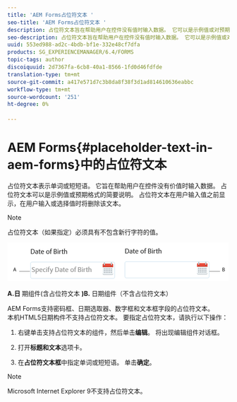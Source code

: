 ```yaml
---
title: 'AEM Forms占位符文本 '
seo-title: 'AEM Forms占位符文本 '
description: 占位符文本旨在帮助用户在控件没有值时输入数据。 它可以是示例值或对预期格式的简要说明。
seo-description: 占位符文本旨在帮助用户在控件没有值时输入数据。 它可以是示例值或对预期格式的简要说明。
uuid: 553ed988-ad2c-4bdb-bf1e-332e48cf7dfa
products: SG_EXPERIENCEMANAGER/6.4/FORMS
topic-tags: author
discoiquuid: 2d7367fa-6cb8-40a1-8566-1fd0d46fdfde
translation-type: tm+mt
source-git-commit: a417e571d7c3b8da8f38f3d1ad814610636eabbc
workflow-type: tm+mt
source-wordcount: '251'
ht-degree: 0%

---
```



# AEM Forms{#placeholder-text-in-aem-forms}中的占位符文本

占位符文本表示单词或短短语。 它旨在帮助用户在控件没有价值时输入数据。 占位符文本可以是示例值或预期格式的简要说明。 占位符文本在用户输入值之前显示，在用户输入或选择值时将删除该文本。

>[!NOTE]
>
>占位符文本（如果指定）必须具有不包含新行字符的值。

![包含和不包含占位符文本的日期组件](assets/dat-picker-place-holder-text.png)

**A.日** 期组件(含占位符文本 **)B.** 日期组件（不含占位符文本）

AEM Forms支持密码框、日期选取器、数字框和文本框字段的占位符文本。\
本机HTML5日期构件不支持占位符文本。 要指定占位符文本，请执行以下操作：

1. 右键单击支持占位符文本的组件，然后单击&#x200B;**编辑**。 将出现编辑组件对话框。

1. 打开&#x200B;**标题和文本**&#x200B;选项卡。
1. 在&#x200B;**占位符文本框**&#x200B;中指定单词或短短语。 单击&#x200B;**确定**。

>[!NOTE]
>
>Microsoft Internet Explorer 9不支持占位符文本。

